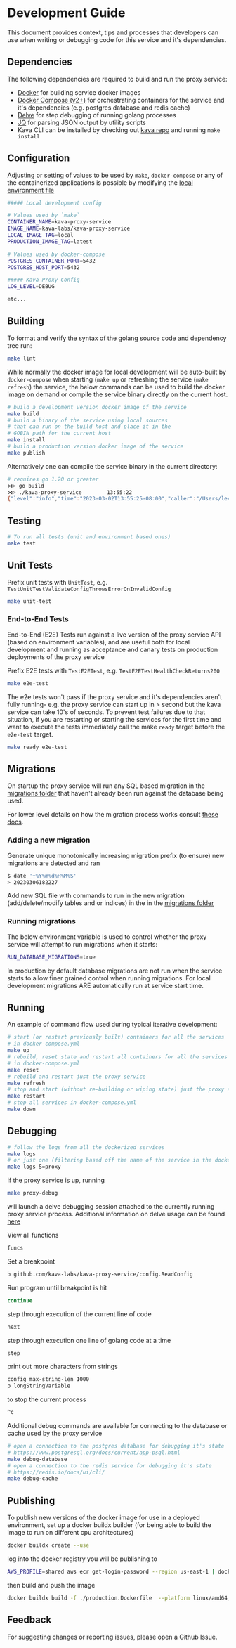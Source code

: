 # Development Guide

This document provides context, tips and processes that developers can use when writing or debugging code for this service and it's dependencies.

## Dependencies

The following dependencies are required to build and run the proxy service:

- [Docker](https://docs.docker.com/engine/install/) for building service docker images
- [Docker Compose (v2+)](https://docs.docker.com/compose/install/) for orchestrating containers for the service and it's dependencies (e.g. postgres database and redis cache)
- [Delve](https://github.com/go-delve/delve/tree/master/Documentation/installation) for step debugging of running golang processes
- [JQ](https://stedolan.github.io/jq/download/) for parsing JSON output by utility scripts
- Kava CLI can be installed by checking out [kava repo](https://github.com/Kava-Labs/kava) and running `make install`

## Configuration

Adjusting or setting of values to be used by `make`, `docker-compose` or any of the containerized applications is possible by modifying the [local environment file](./.env)

```bash
##### Local development config

# Values used by `make`
CONTAINER_NAME=kava-proxy-service
IMAGE_NAME=kava-labs/kava-proxy-service
LOCAL_IMAGE_TAG=local
PRODUCTION_IMAGE_TAG=latest

# Values used by docker-compose
POSTGRES_CONTAINER_PORT=5432
POSTGRES_HOST_PORT=5432

##### Kava Proxy Config
LOG_LEVEL=DEBUG

etc...
```

## Building

To format and verify the syntax of the golang source code and dependency tree run:

```bash
make lint
```

While normally the docker image for local development will be auto-built by `docker-compose` when starting (`make up` or refreshing the service (`make refresh`) the service, the below commands can be used to build the docker image on demand or compile the service binary directly on the current host.

```bash
# build a development version docker image of the service
make build
# build a binary of the service using local sources
# that can run on the build host and place it in the
# GOBIN path for the current host
make install
# build a production version docker image of the service
make publish
```

Alternatively one can compile tbe service binary in the current directory:

```bash
# requires go 1.20 or greater
⋊> go build
⋊> ./kava-proxy-service        13:55:22
{"level":"info","time":"2023-03-02T13:55:25-08:00","caller":"/Users/levischoen/forges/kava/kava-proxy-service/main.go:38","message":"There and back again"}
```

## Testing

```bash
# To run all tests (unit and environment based ones)
make test
```

## Unit Tests

Prefix unit tests with `UnitTest`, e.g. `TestUnitTestValidateConfigThrowsErrorOnInvalidConfig`

```bash
make unit-test
```

### End-to-End Tests

End-to-End (E2E) Tests run against a live version of the proxy service API (based on environment variables), and are useful both for local development and running as acceptance and canary tests on production deployments of the proxy service

Prefix E2E tests with `TestE2ETest`, e.g. `TestE2ETestHealthCheckReturns200`

```bash
make e2e-test
```

The e2e tests won't pass if the proxy service and it's dependencies aren't fully running- e.g. the proxy service can start up in > second but the kava service can take 10's of seconds. To prevent test failures due to that situation, if you are restarting or starting the services for the first time and want to execute the tests immediately call the make `ready` target before the `e2e-test` target.

```bash
make ready e2e-test
```

## Migrations

On startup the proxy service will run any SQL based migration in the [migrations folder](./clients/database/migrations) that haven't already been run against the database being used.

For lower level details on how the migration process works consult [these docs](https://bun.uptrace.dev/guide/migrations.html).

### Adding a new migration

Generate unique monotonically increasing migration prefix (to ensure) new migrations are detected and ran

```bash
$ date '+%Y%m%d%H%M%S'
> 20230306182227
```

Add new SQL file with commands to run in the new migration (add/delete/modify tables and or indices) in the in the [migrations folder](./clients/database/migrations)

### Running migrations

The below environment variable is used to control whether the proxy service will attempt to run migrations when it starts:

```bash
RUN_DATABASE_MIGRATIONS=true
```

In production by default database migrations are not run when the service starts to allow finer grained control when running migrations. For local development migrations ARE automatically run at service start time.

## Running

An example of command flow used during typical iterative development:

```bash
# start (or restart previously built) containers for all the services
# in docker-compose.yml
make up
# rebuild, reset state and restart all containers for all the services
# in docker-compose.yml
make reset
# rebuild and restart just the proxy service
make refresh
# stop and start (without re-building or wiping state) just the proxy service
make restart
# stop all services in docker-compose.yml
make down
```

## Debugging

```bash
# follow the logs from all the dockerized services
make logs
# or just one (filtering based off the name of the service in the docker-compose.yml file)
make logs S=proxy
```

If the proxy service is up, running

```bash
make proxy-debug
```

will launch a delve debugging session attached to the currently running proxy service process. Additional information on delve usage can be found [here](https://github.com/go-delve/delve/blob/master/Documentation/usage/dlv_attach.md)

View all functions

```bash
funcs
```

Set a breakpoint

```bash
b github.com/kava-labs/kava-proxy-service/config.ReadConfig
```

Run program until breakpoint is hit

```bash
continue
```

step through execution of the current line of code

```bash
next
```

step through execution one line of golang code at a time

```bash
step
```

print out more characters from strings

```bash
config max-string-len 1000
p longStringVariable
```

to stop the current process

```bash
^c
```

Additional debug commands are available for connecting to the database or cache used by the proxy service

```bash
# open a connection to the postgres database for debugging it's state
# https://www.postgresql.org/docs/current/app-psql.html
make debug-database
# open a connection to the redis service for debugging it's state
# https://redis.io/docs/ui/cli/
make debug-cache
```

## Publishing

To publish new versions of the docker image for use in a deployed environment, set up a docker buildx builder (for being able to build the image to run on different cpu architectures)

```bash
docker buildx create --use
```

log into the docker registry you will be publishing to

```bash
AWS_PROFILE=shared aws ecr get-login-password --region us-east-1 | docker login --username AWS --password-stdin 843137275421.dkr.ecr.us-east-1.amazonaws.com
```

then build and push the image

```bash
docker buildx build -f ./production.Dockerfile  --platform linux/amd64,linux/arm64 --push -t 843137275421.dkr.ecr.us-east-1.amazonaws.com/kava-proxy-service:latest .
```

## Feedback

For suggesting changes or reporting issues, please open a Github Issue.
